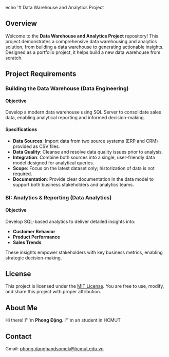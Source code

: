 echo '# Data Warehouse and Analytics Project

## Overview

Welcome to the **Data Warehouse and Analytics Project** repository! This project demonstrates a comprehensive data warehousing and analytics solution, from building a data warehouse to generating actionable insights. Designed as a portfolio project, it helps build a new data warehouse from scratch.

## Project Requirements

### Building the Data Warehouse (Data Engineering)

#### Objective

Develop a modern data warehouse using SQL Server to consolidate sales data, enabling analytical reporting and informed decision-making.

#### Specifications

- **Data Sources**: Import data from two source systems (ERP and CRM) provided as CSV files.
- **Data Quality**: Cleanse and resolve data quality issues prior to analysis.
- **Integration**: Combine both sources into a single, user-friendly data model designed for analytical queries.
- **Scope**: Focus on the latest dataset only; historization of data is not required.
- **Documentation**: Provide clear documentation in the data model to support both business stakeholders and analytics teams.

### BI: Analytics & Reporting (Data Analytics)

#### Objective

Develop SQL-based analytics to deliver detailed insights into:
- **Customer Behavior**
- **Product Performance**
- **Sales Trends**

These insights empower stakeholders with key business metrics, enabling strategic decision-making.

## License

This project is licensed under the [MIT License](LICENSE). You are free to use, modify, and share this project with proper attribution.

## About Me

Hi there! I'\''m **Phong Đặng**. I'\''m an student in HCMUT


## Contact
Gmail: phong.danghandsomek@hcmut.edu.vn
